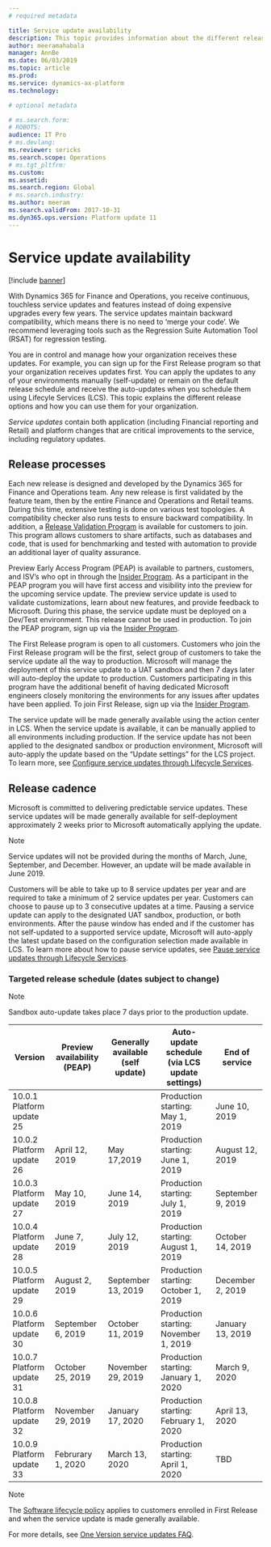```yaml
---
# required metadata

title: Service update availability
description: This topic provides information about the different release options for Microsoft Dynamics 365 for Finance and Operations.
author: meeramahabala
manager: AnnBe
ms.date: 06/03/2019
ms.topic: article
ms.prod: 
ms.service: dynamics-ax-platform
ms.technology: 

# optional metadata

# ms.search.form: 
# ROBOTS: 
audience: IT Pro
# ms.devlang: 
ms.reviewer: sericks
ms.search.scope: Operations
# ms.tgt_pltfrm: 
ms.custom: 
ms.assetid: 
ms.search.region: Global
# ms.search.industry: 
ms.author: meeram
ms.search.validFrom: 2017-10-31
ms.dyn365.ops.version: Platform update 11
---
```


# Service update availability

[!include [banner](../includes/banner.md)]

With Dynamics 365 for Finance and Operations, you receive continuous, touchless service updates and features instead of doing expensive upgrades every few years. The service updates maintain backward compatibility, which means there is no need to ‘merge your code’.  We recommend leveraging tools such as the Regression Suite Automation Tool (RSAT) for regression testing.

You are in control and manage how your organization receives these updates. For example, you can sign up for the First Release program so that your organization receives updates first. You can apply the updates to any of your environments manually (self-update) or remain on the default release schedule and receive the auto-updates when you schedule them using Lifecyle Services (LCS). This topic explains the different release options and how you can use them for your organization.

*Service updates* contain both application (including Financial reporting and Retail) and platform changes that are critical improvements to the service, including regulatory updates. 

## Release processes

Each new release is designed and developed by the Dynamics 365 for Finance and Operations team. Any new release is first validated by the feature team, then by the entire Finance and Operations and Retail teams. During this time, extensive testing is done on various test topologies. A compatibility checker also runs tests to ensure backward compatibility. In addition, a [Release Validation Program](https://forms.office.com/Pages/ResponsePage.aspx?id=v4j5cvGGr0GRqy180BHbR56j8lZs0FdAvwT75_WNFyxUQVdKVkVORjVDNloxTEkwS1JUSUxWN1pSWi4u) is available for customers to join. This program allows customers to share artifacts, such as databases and code, that is used for benchmarking and tested with automation to provide an additional layer of quality assurance.

Preview Early Access Program (PEAP) is available to partners, customers, and ISV’s who opt in through the [Insider Program](https://experience.dynamics.com/).  As a participant in the PEAP program you will have first access and visibility into the preview for the upcoming service update.  The preview service update is used to validate customizations, learn about new features, and provide feedback to Microsoft.  During this phase, the service update must be deployed on a Dev/Test environment.  This release cannot be used in production. To join the PEAP program, sign up via the [Insider Program](https://experience.dynamics.com/). 

The First Release program is open to all customers. Customers who join the First Release program will be the first, select group of customers to take the service update all the way to production.  Microsoft will manage the deployment of this service update to a UAT sandbox and then 7 days later will auto-deploy the update to production. Customers participating in this program have the additional benefit of having dedicated Microsoft engineers closely monitoring the environments for any issues after updates have been applied. To join First Release, sign up via the [Insider Program](https://experience.dynamics.com/).  

The service update will be made generally available using the action center in LCS.  When the service update is available, it can be manually applied to all environments including production.  If the service update has not been applied to the designated sandbox or production environment, Microsoft will auto-apply the update based on the “Update settings” for the LCS project. To learn more, see [Configure service updates through Lifecycle Services](https://docs.microsoft.com/dynamics365/unified-operations/dev-itpro/lifecycle-services/configure-service-updates).

## Release cadence
Microsoft is committed to delivering predictable service updates. These service updates will be made generally available for self-deployment approximately 2 weeks prior to Microsoft automatically applying the update. 

> [!NOTE] 
> Service updates will not be provided during the months of March, June, September, and December. However, an update will be made available in June 2019.

Customers will be able to take up to 8 service updates per year and are required to take a minimum of 2 service updates per year. Customers can choose to pause up to 3 consecutive updates at a time. Pausing a service update can apply to the designated UAT sandbox, production, or both environments. After the pause window has ended and if the customer has not self-updated to a supported service update, Microsoft will auto-apply the latest update based on the configuration selection made available in LCS. To learn more about how to pause service updates, see [Pause service updates through Lifecycle Services](https://docs.microsoft.com/dynamics365/unified-operations/dev-itpro/lifecycle-services/pause-service-updates).

### Targeted release schedule (dates subject to change)

> [!NOTE] 
> Sandbox auto-update takes place 7 days prior to the production update.

| Version                   | Preview availability (PEAP) | Generally available (self update) | Auto-update schedule (via LCS update settings) | End of service    |
|---------------------------|-----------------------------|-----------------------------------|-----------------------------------------------|-------------------|
| 10.0.1 Platform update 25 |                             |                                   | Production starting: May 1, 2019              | June 10, 2019     |
| 10.0.2 Platform update 26 | April 12, 2019              | May 17,2019                       | Production starting: June 1, 2019            | August 12, 2019   |
| 10.0.3 Platform update 27 | May 10, 2019                | June 14, 2019                     | Production starting: July 1, 2019            | September 9, 2019 |
| 10.0.4 Platform update 28 | June 7, 2019                | July 12, 2019                     | Production starting: August 1, 2019          | October 14, 2019  |
| 10.0.5 Platform update 29 | August 2, 2019              | September 13, 2019                | Production starting: October 1, 2019         | December 2, 2019  |
| 10.0.6 Platform update 30 | September 6, 2019           | October 11, 2019                  | Production starting: November 1, 2019         | January 13, 2019  
| 10.0.7 Platform update 31 | October 25, 2019            | November 29, 2019                 | Production starting: January 1, 2020          | March 9, 2020     |
| 10.0.8 Platform update 32 | November 29, 2019           | January 17, 2020                  | Production starting: February 1, 2020         | April 13, 2020    |
| 10.0.9 Platform update 33 | Februrary 1, 2020           | March 13, 2020                    | Production starting: April 1, 2020           | TBD               |

> [!NOTE]
> The [Software lifecycle policy](../../dev-itpro/migration-upgrade/versions-update-policy.md) applies to customers enrolled in First Release and when the service update is made generally available.
> 
> For more details, see [One Version service updates FAQ](one-version.md).  
